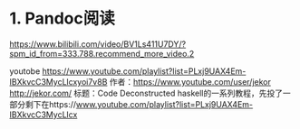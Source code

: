 # 1. Pandoc阅读






https://www.bilibili.com/video/BV1Ls411U7DY/?spm_id_from=333.788.recommend_more_video.2




youtobe https://www.youtube.com/playlist?list=PLxj9UAX4Em-IBXkvcC3MycLlcxyoi7v8B 作者：https://www.youtube.com/user/jekor http://jekor.com/
标题：Code Deconstructed
haskell的一系列教程，先投了一部分剩下在https://www.youtube.com/playlist?list=PLxj9UAX4Em-IBXkvcC3MycLlcx












